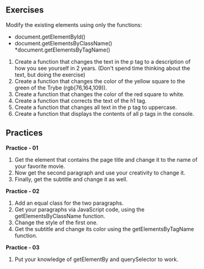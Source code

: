 ## Exercises

Modify the existing elements using only the functions:
* document.getElementById()
* document.getElementsByClassName()
*document.getElementsByTagName()

1. Create a function that changes the text in the p tag to a description of how you see yourself in 2 years. (Don't spend time thinking about the text, but doing the exercise)
2. Create a function that changes the color of the yellow square to the green of the Trybe (rgb(76,164,109)).
3. Create a function that changes the color of the red square to white.
4. Create a function that corrects the text of the h1 tag.
5. Create a function that changes all text in the p tag to uppercase.
6. Create a function that displays the contents of all p tags in the console.

## Practices

**Practice - 01**

1. Get the element that contains the page title and change it to the name of your favorite movie.
2. Now get the second paragraph and use your creativity to change it.
3. Finally, get the subtitle and change it as well.

**Practice - 02**

1. Add an equal class for the two paragraphs.
2. Get your paragraphs via JavaScript code, using the getElementsByClassName function.
3. Change the style of the first one.
4. Get the subtitle and change its color using the getElementsByTagName function.

**Practice - 03**

1. Put your knowledge of getElementBy and querySelector to work.

